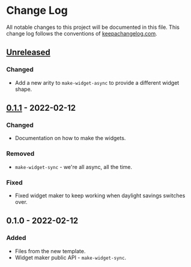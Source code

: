 # Change Log
All notable changes to this project will be documented in this file. This change log follows the conventions of [keepachangelog.com](http://keepachangelog.com/).

## [Unreleased]
### Changed
- Add a new arity to `make-widget-async` to provide a different widget shape.

## [0.1.1] - 2022-02-12
### Changed
- Documentation on how to make the widgets.

### Removed
- `make-widget-sync` - we're all async, all the time.

### Fixed
- Fixed widget maker to keep working when daylight savings switches over.

## 0.1.0 - 2022-02-12
### Added
- Files from the new template.
- Widget maker public API - `make-widget-sync`.

[Unreleased]: https://github.com/io.lvh/crystal-endorse/compare/0.1.1...HEAD
[0.1.1]: https://github.com/io.lvh/crystal-endorse/compare/0.1.0...0.1.1
